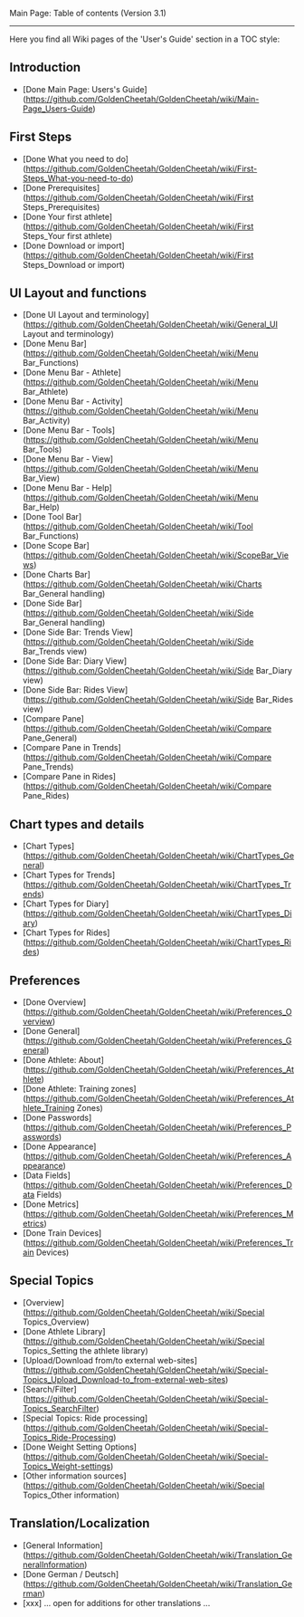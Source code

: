 Main Page: Table of contents (Version 3.1)
***
Here you find all Wiki pages of the 'User's Guide' section in a TOC style:

## Introduction

* [Done Main Page: Users's Guide] (https://github.com/GoldenCheetah/GoldenCheetah/wiki/Main-Page_Users-Guide)

## First Steps

* [Done What you need to do] (https://github.com/GoldenCheetah/GoldenCheetah/wiki/First-Steps_What-you-need-to-do)
* [Done Prerequisites] (https://github.com/GoldenCheetah/GoldenCheetah/wiki/First Steps_Prerequisites)
* [Done Your first athlete] (https://github.com/GoldenCheetah/GoldenCheetah/wiki/First Steps_Your first athlete) 
* [Done Download or import] (https://github.com/GoldenCheetah/GoldenCheetah/wiki/First Steps_Download or import) 


## UI Layout and functions

* [Done UI Layout and terminology] (https://github.com/GoldenCheetah/GoldenCheetah/wiki/General_UI Layout and terminology)
* [Done Menu Bar] (https://github.com/GoldenCheetah/GoldenCheetah/wiki/Menu Bar_Functions)
* [Done Menu Bar - Athlete] (https://github.com/GoldenCheetah/GoldenCheetah/wiki/Menu Bar_Athlete)
* [Done Menu Bar - Activity] (https://github.com/GoldenCheetah/GoldenCheetah/wiki/Menu Bar_Activity)
* [Done Menu Bar - Tools] (https://github.com/GoldenCheetah/GoldenCheetah/wiki/Menu Bar_Tools)
* [Done Menu Bar - View] (https://github.com/GoldenCheetah/GoldenCheetah/wiki/Menu Bar_View)
* [Done Menu Bar - Help] (https://github.com/GoldenCheetah/GoldenCheetah/wiki/Menu Bar_Help)
* [Done Tool Bar](https://github.com/GoldenCheetah/GoldenCheetah/wiki/Tool Bar_Functions)
* [Done Scope Bar] (https://github.com/GoldenCheetah/GoldenCheetah/wiki/ScopeBar_Views)
* [Done Charts Bar](https://github.com/GoldenCheetah/GoldenCheetah/wiki/Charts Bar_General handling)
* [Done Side Bar](https://github.com/GoldenCheetah/GoldenCheetah/wiki/Side Bar_General handling)
* [Done Side Bar: Trends View](https://github.com/GoldenCheetah/GoldenCheetah/wiki/Side Bar_Trends view)
* [Done Side Bar: Diary View](https://github.com/GoldenCheetah/GoldenCheetah/wiki/Side Bar_Diary view)
* [Done Side Bar: Rides View](https://github.com/GoldenCheetah/GoldenCheetah/wiki/Side Bar_Rides view)
* [Compare Pane](https://github.com/GoldenCheetah/GoldenCheetah/wiki/Compare Pane_General)
* [Compare Pane in Trends](https://github.com/GoldenCheetah/GoldenCheetah/wiki/Compare Pane_Trends)
* [Compare Pane in Rides] (https://github.com/GoldenCheetah/GoldenCheetah/wiki/Compare Pane_Rides)

## Chart types and details

* [Chart Types] (https://github.com/GoldenCheetah/GoldenCheetah/wiki/ChartTypes_General)
* [Chart Types for Trends] (https://github.com/GoldenCheetah/GoldenCheetah/wiki/ChartTypes_Trends)
* [Chart Types for Diary] (https://github.com/GoldenCheetah/GoldenCheetah/wiki/ChartTypes_Diary)
* [Chart Types for Rides] (https://github.com/GoldenCheetah/GoldenCheetah/wiki/ChartTypes_Rides)

## Preferences

* [Done Overview] (https://github.com/GoldenCheetah/GoldenCheetah/wiki/Preferences_Overview)
* [Done General] (https://github.com/GoldenCheetah/GoldenCheetah/wiki/Preferences_General)
* [Done Athlete: About] (https://github.com/GoldenCheetah/GoldenCheetah/wiki/Preferences_Athlete)
* [Done Athlete: Training zones] (https://github.com/GoldenCheetah/GoldenCheetah/wiki/Preferences_Athlete_Training Zones)
* [Done Passwords] (https://github.com/GoldenCheetah/GoldenCheetah/wiki/Preferences_Passwords)
* [Done Appearance] (https://github.com/GoldenCheetah/GoldenCheetah/wiki/Preferences_Appearance)
* [Data Fields] (https://github.com/GoldenCheetah/GoldenCheetah/wiki/Preferences_Data Fields)
* [Done Metrics] (https://github.com/GoldenCheetah/GoldenCheetah/wiki/Preferences_Metrics)
* [Done Train Devices] (https://github.com/GoldenCheetah/GoldenCheetah/wiki/Preferences_Train Devices)

## Special Topics

* [Overview] (https://github.com/GoldenCheetah/GoldenCheetah/wiki/Special Topics_Overview)
* [Done Athlete Library] (https://github.com/GoldenCheetah/GoldenCheetah/wiki/Special Topics_Setting the athlete library)
* [Upload/Download from/to external web-sites] (https://github.com/GoldenCheetah/GoldenCheetah/wiki/Special-Topics_Upload_Download-to_from-external-web-sites)
* [Search/Filter] (https://github.com/GoldenCheetah/GoldenCheetah/wiki/Special-Topics_SearchFilter)
* [Special Topics: Ride processing] (https://github.com/GoldenCheetah/GoldenCheetah/wiki/Special-Topics_Ride-Processing)
* [Done Weight Setting Options] (https://github.com/GoldenCheetah/GoldenCheetah/wiki/Special-Topics_Weight-settings)
* [Other information sources] (https://github.com/GoldenCheetah/GoldenCheetah/wiki/Special Topics_Other information)

## Translation/Localization

* [General Information] (https://github.com/GoldenCheetah/GoldenCheetah/wiki/Translation_GeneralInformation)
* [Done German / Deutsch] (https://github.com/GoldenCheetah/GoldenCheetah/wiki/Translation_German)
* [xxx] ... open for additions for other translations ...
